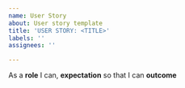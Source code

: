 ```yaml
---
name: User Story
about: User story template
title: 'USER STORY: <TITLE>'
labels: ''
assignees: ''

---
```


As a **role** I can, **expectation** so that I can **outcome**
